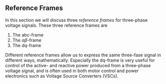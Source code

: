 ## Reference Frames

In this section we will discuss three _reference frames_ for three-phase voltage signals. These three reference frames are

1. The abc-frame
2. The $\alpha\beta$-frame
3. The dq-frame

Different reference frames allow us to express the same three-fase signal in different ways, mathematically.
Especially the dq-frame is very useful for control of the active- and reactive power produced from a three-phase voltage signal,
and is often used in both motor control and power electronics such as Voltage Source Converters (VSCs).
